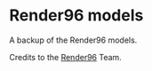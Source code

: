 # Render96 models

A backup of the Render96 models.

Credits to the [Render96](https://github.com/Render96/Render96ex) Team.
